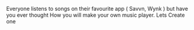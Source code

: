 Everyone listens to songs on their favourite app ( Savvn, Wynk ) but have you ever thought How you will make your own music player. Lets Create one
